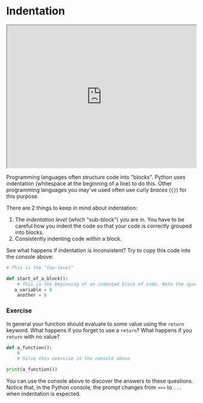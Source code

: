 # Indentation

<iframe style="width: 100%; height:380px; position:sticky; top:30px" src="https://pyodide.org/en/stable/console.html"></iframe>


Programming languages often structure code into "blocks". Python uses indentation (whitespace at
the beginning of a line) to do this. Other programming languages you may've used often use curly
_braces_ (`{}`) for this purpose. 

There are 2 things to keep in mind about indentation:

1. The _indentation level_ (which "sub-block") you are in. You have to be careful how you indent
   the code so that your code is correctly grouped into blocks.
2. Consistently indenting code _within_ a block. 

See what happens if indentation is inconsistent? Try to copy this code into the console above:

```python
# This is the "top-level"

def start_of_a_block():
    # This is the beginning of an indented block of code. Note the space at the beginning of the line
   a_variable = 0
    another = 6
```


### Exercise
In general your function should evaluate to some value using the `return` keyword. What happens if
you forget to use a `return`? What happens if you `return` with no value?

```python
def a_function():
    6
    # Solve this exercise in the console above

print(a_function())
```

You can use the console above to discover the answers to these questions. Notice that, in the Python
console, the prompt changes from `>>>` to `...` when indentation is expected.
